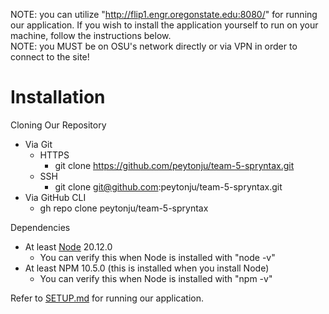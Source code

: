 NOTE: you can utilize "http://flip1.engr.oregonstate.edu:8080/" for running our application. If you wish to install the application yourself to run on your machine, follow the instructions below.  
NOTE: you MUST be on OSU's network directly or via VPN in order to connect to the site!

# Installation
Cloning Our Repository
- Via Git
    - HTTPS
        - git clone https://github.com/peytonju/team-5-spryntax.git
    - SSH
        - git clone git@github.com:peytonju/team-5-spryntax.git
- Via GitHub CLI
    - gh repo clone peytonju/team-5-spryntax  
    
Dependencies
- At least [Node](https://nodejs.org/en/download) 20.12.0
    - You can verify this when Node is installed with "node -v"
- At least NPM 10.5.0 (this is installed when you install Node)
    - You can verify this when Node is installed with "npm -v"

Refer to [SETUP.md](https://github.com/peytonju/team-5-spryntax/blob/main/SETUP.md) for running our application.